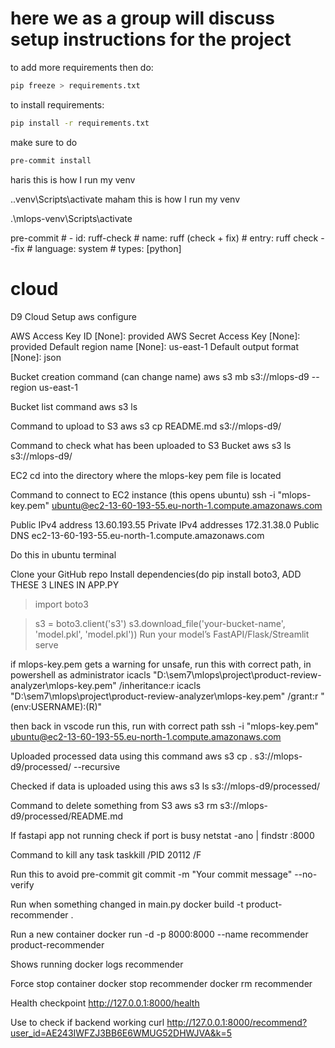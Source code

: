 # here we as a group will discuss setup instructions for the project
to add more requirements then do:
```bash
pip freeze > requirements.txt
```
to install requirements:
```bash
pip install -r requirements.txt
```
make sure to do
```bash
pre-commit install
```
haris
this is how I run my venv

.\.venv\Scripts\activate
maham
this is how I run my venv

.\mlops-venv\Scripts\activate



pre-commit
      # - id: ruff-check
      #   name: ruff (check + fix)
      #   entry: ruff check --fix
      #   language: system
      #   types: [python]


# cloud
D9 Cloud Setup
aws configure

AWS Access Key ID [None]: provided
AWS Secret Access Key [None]: provided
Default region name [None]: us-east-1
Default output format [None]: json

Bucket creation command (can change name)
aws s3 mb s3://mlops-d9 --region us-east-1

Bucket list command
aws s3 ls

Command to upload to S3
aws s3 cp README.md s3://mlops-d9/

Command to check what has been uploaded to S3 Bucket
aws s3 ls s3://mlops-d9/

EC2
cd into the directory where the mlops-key pem file is located

Command to connect to EC2 instance (this opens ubuntu)
ssh -i "mlops-key.pem" ubuntu@ec2-13-60-193-55.eu-north-1.compute.amazonaws.com

Public IPv4 address 13.60.193.55
Private IPv4 addresses 172.31.38.0
Public DNS ec2-13-60-193-55.eu-north-1.compute.amazonaws.com

Do this in ubuntu terminal

Clone your GitHub repo
Install dependencies(do pip install boto3,
ADD THESE 3 LINES IN APP.PY
>import boto3

>s3 = boto3.client('s3')
>s3.download_file('your-bucket-name', 'model.pkl', 'model.pkl'))
Run your model’s FastAPI/Flask/Streamlit serve

if mlops-key.pem gets a warning for unsafe, run this with correct path, in powershell as administrator
icacls "D:\sem7\mlops\project\product-review-analyzer\mlops-key.pem" /inheritance:r
icacls "D:\sem7\mlops\project\product-review-analyzer\mlops-key.pem" /grant:r "$($env:USERNAME):(R)"

then back in vscode run this, run with correct path
ssh -i "mlops-key.pem" ubuntu@ec2-13-60-193-55.eu-north-1.compute.amazonaws.com

Uploaded processed data using this command
aws s3 cp . s3://mlops-d9/processed/ --recursive

Checked if data is uploaded using this
aws s3 ls s3://mlops-d9/processed/

Command to delete something from S3
aws s3 rm s3://mlops-d9/processed/README.md

If fastapi app not running check if port is busy
netstat -ano | findstr :8000

Command to kill any task
taskkill /PID 20112 /F

Run this to avoid pre-commit
git commit -m "Your commit message" --no-verify

Run when something changed in main.py
docker build -t product-recommender .

Run a new container
docker run -d -p 8000:8000 --name recommender product-recommender

Shows running
docker logs recommender

Force stop container
docker stop recommender
docker rm recommender

Health checkpoint
http://127.0.0.1:8000/health

Use to check if backend working
curl http://127.0.0.1:8000/recommend?user_id=AE243IWFZJ3BB6E6WMUG52DHWJVA&k=5
